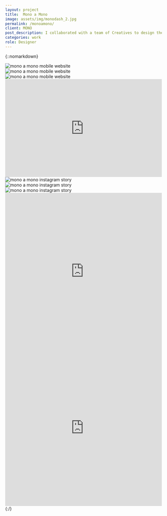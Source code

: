 ```yaml
---
layout: project
title:  Mono a Mono
image: assets/img/monodash_2.jpg
permalink: /monoamono/
client: MONO
post_description: I collaborated with a team of Creatives to design the website and social content for MONO A MONO - An internship where potential interns go head to head with MONO Employees at a chance for an internship. The website was used as a catalyst for interns to tell us they wanted to compete then we would video chat them with their randomly selected challenge. 
categories: work
role: Designer
---
```



{::nomarkdown}
<div class="project-three-column">
  <div class="item">
    <img src="/assets/img/monoamono/MONOaMONO_mobile_1.gif" alt="mono a mono mobile website">
  </div>

  <div class="item">
    <img src="/assets/img/monoamono/MONOaMONO_mobile_2.gif" alt="mono a mono mobile website">
  </div>

  <div class="item">
    <img src="/assets/img/monoamono/MONOaMONO_mobile_3.png" alt="mono a mono mobile website">
  </div>
</div>


<div class="project-one-column ">
  <div style="padding:62.5% 0 0 0;position:relative;"><iframe src="https://player.vimeo.com/video/324863021?autoplay=1&loop=1&color=D522B1&title=0&byline=0&portrait=0" style="position:absolute;top:0;left:0;width:100%;height:100%;" frameborder="0" webkitallowfullscreen mozallowfullscreen allowfullscreen></iframe></div><script src="https://player.vimeo.com/api/player.js"></script>
</div>


<div class="project-three-column">
  <div class="item">
    <img src="/assets/img/monoamono/MONOaMONO_stories_1.gif" alt="mono a mono instagram story">
  </div>

  <div class="item">
    <img src="/assets/img/monoamono/MONOaMONO_stories_2.gif" alt="mono a mono instagram story">
  </div>

  <div class="item">
    <img src="/assets/img/monoamono/MONOaMONO_stories_3.gif" alt="mono a mono instagram story">
  </div>
</div>

<div class="project-two-column ">
  <div class="item-image left">
    <div style="padding:100% 0 0 0;position:relative;"><iframe src="https://player.vimeo.com/video/332087849?color=ff0179&title=0&byline=0&portrait=0" style="position:absolute;top:0;left:0;width:100%;height:100%;" frameborder="0" allow="autoplay; fullscreen" allowfullscreen></iframe></div><script src="https://player.vimeo.com/api/player.js"></script>
  </div>
  <div class="item-image right">
    <div style="padding:100% 0 0 0;position:relative;"><iframe src="https://player.vimeo.com/video/332087956?autoplay=1&loop=1&color=ff0179&title=0&byline=0&portrait=0" style="position:absolute;top:0;left:0;width:100%;height:100%;" frameborder="0" allow="autoplay; fullscreen" allowfullscreen></iframe></div><script src="https://player.vimeo.com/api/player.js"></script>
  </div>
</div>
{:/}
